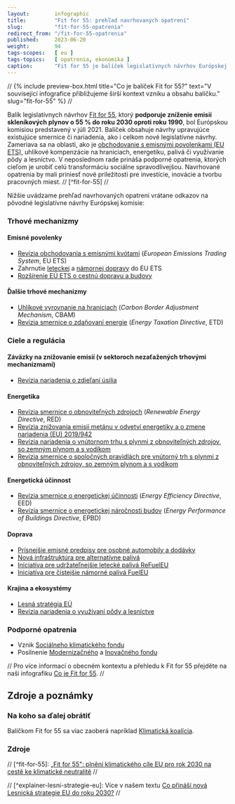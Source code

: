 ```yaml
---
layout:        infographic
title:         "Fit for 55: prehľad navrhovaných opatrení"
slug:          "fit-for-55-opatrenia"
redirect_from: "/fit-for-55-opatrenia"
published:     2023-06-20
weight:        94
tags-scopes:   [ eu ]
tags-topics:   [ opatrenia, ekonomika ]
caption:       "Fit for 55 je balíček legislatívnych návrhov Európskej komisie, ktoré majú viesť k 55 % zníženiu európskych emisií skleníkových plynov do roku 2030 v porovnaní s rokom 1990. Tento cieľ je medzikrokom k dosiahnutiu uhlíkovej neutrality do roku 2050, ku ktorému sa Európska únia právne zaviazala."
---
```


// {% include preview-box.html
    title="Co je balíček Fit for 55?"
    text="V související infografice přibližujeme širší kontext vzniku a obsahu balíčku."
    slug="fit-for-55"
%} //

Balík legislatívnych návrhov [Fit for 55](https://eur-lex.europa.eu/legal-content/cs/TXT/?uri=CELEX%3A52021DC0550), ktorý **podporuje zníženie emisií skleníkových plynov o 55 % do roku 2030 oproti roku 1990**, bol Európskou komisiou predstavený v júli 2021. Balíček obsahuje návrhy upravujúce existujúce smernice či nariadenia, ako i celkom nové legislatívne návrhy. Zameriava sa na oblasti, ako je [obchodovanie s emisnými povolenkami (EU ETS)](/explainery/emisne-povolenky-ets), uhlíkové kompenzácie na hraniciach, energetiku, palivá či využívanie pôdy a lesníctvo. V neposlednom rade prináša podporné opatrenia, ktorých cieľom je urobiť celú transformáciu sociálne spravodlivejšou. Navrhované opatrenia by mali priniesť nové príležitosti pre investície, inovácie a tvorbu pracovných miest. // [^fit-for-55] //

Nižšie uvádzame prehľad navrhovaných opatrení vrátane odkazov na pôvodné legislatívne návrhy Európskej komisie:

### Trhové mechanizmy

#### Emisné povolenky

* [Revízia obchodovania s emisnými kvótami](https://eur-lex.europa.eu/legal-content/CS/TXT/?uri=CELEX%3A52021PC0551) (*European Emissions Trading System*, EU ETS)
* Zahrnutie [leteckej](https://eur-lex.europa.eu/legal-content/CS/TXT/?uri=CELEX%3A52021PC0552) a [námornej dopravy](https://eur-lex.europa.eu/legal-content/CS/TXT/?uri=CELEX%3A52021PC0551) do EU ETS
* [Rozšírenie EÚ ETS o cestnú dopravu a budovy](https://eur-lex.europa.eu/legal-content/CS/TXT/?uri=CELEX%3A52021PC0551)

#### Ďalšie trhové mechanizmy

* [Uhlíkové vyrovnanie na hraniciach](https://eur-lex.europa.eu/legal-content/CS/TXT/?uri=CELEX%3A52021PC0564) (*Carbon Border Adjustment Mechanism*, CBAM)
* [Revízia smernice o zdaňovaní energie](https://eur-lex.europa.eu/legal-content/CS/TXT/?uri=CELEX%3A52021PC0563) (*Energy Taxation Directive*, ETD)

### Ciele a regulácia

#### Záväzky na znižovanie emisií (v sektoroch nezaťažených trhovými mechanizmami)

* [Revízia nariadenia o zdieľaní úsilia](https://eur-lex.europa.eu/legal-content/CS/TXT/?uri=CELEX%3A52021PC0555)

#### Energetika

* [Revízia smernice o obnoviteľných zdrojoch](https://eur-lex.europa.eu/legal-content/CS/TXT/?uri=CELEX%3A52021PC0557) (*Renewable Energy Directive*, RED)
* [Revízia znižovania emisií metánu v odvetví energetiky a o zmene nariadenia (EU) 2019/942](https://eur-lex.europa.eu/legal-content/cs/TXT/?uri=CELEX%3A52021PC0805)
* [Revízia nariadenia o vnútornom trhu s plynmi z obnoviteľných zdrojov, so zemným plynom a s vodíkom](https://eur-lex.europa.eu/legal-content/EN/TXT/?uri=COM%3A2021%3A804%3AFIN)
* [Revízia smernice o spoločných pravidlách pre vnútorný trh s plynmi z obnoviteľných zdrojov, so zemným plynom a s vodíkom](https://eur-lex.europa.eu/legal-content/EN/TXT/?uri=COM%3A2021%3A803%3AFIN)

#### Energetická účinnost

* [Revízia smernice o energetickej účinnosti](https://eur-lex.europa.eu/legal-content/CS/TXT/?uri=CELEX%3A52021PC0558) (*Energy Efficiency Directive*, EED)
* [Revízia smernice o energetickej náročnosti budov](https://eur-lex.europa.eu/legal-content/cs/TXT/?uri=COM%3A2021%3A802%3AFIN) (*Energy Performance of Buildings Directive*, EPBD)

#### Doprava

* [Prísnejšie emisné predpisy pre osobné automobily a dodávky](https://eur-lex.europa.eu/legal-content/CS/TXT/?uri=CELEX%3A52021PC0556)
* [Nová infraštruktúra pre alternatívne palivá](https://eur-lex.europa.eu/legal-content/CS/TXT/?uri=CELEX%3A52021PC0559)
* [Iniciatíva pre udržateľnejšie letecké palivá ReFuelEU](https://eur-lex.europa.eu/legal-content/CS/TXT/?uri=CELEX%3A52021PC0561)
* [Iniciatíva pre čistejšie námorné palivá FuelEU](https://eur-lex.europa.eu/legal-content/CS/TXT/?uri=CELEX%3A52021PC0562)

#### Krajina a ekosystémy

* [Lesná stratégia EÚ](https://eur-lex.europa.eu/legal-content/CS/TXT/?uri=CELEX%3A52021DC0572)
* [Revízia nariadenia o využívaní pôdy a lesníctve](https://eur-lex.europa.eu/legal-content/CS/TXT/?uri=CELEX%3A52021PC0554)

### Podporné opatrenia

* Vznik [Sociálneho klimatického fondu](https://eur-lex.europa.eu/legal-content/CS/TXT/?uri=CELEX%3A52021PC0568)
* Posilnenie [Modernizačného](https://ec.europa.eu/clima/eu-action/funding-climate-action/modernisation-fund_en) a [Inovačného fondu](https://ec.europa.eu/clima/eu-action/funding-climate-action/innovation-fund_en)

// Pro více informací o obecném kontextu a přehledu k Fit for 55 přejděte na naši infografiku [Co je Fit for 55](/infografiky/fit-for-55). //

## Zdroje a poznámky

### Na koho sa ďalej obrátiť

Balíčkom Fit for 55 sa viac zaoberá napríklad [Klimatická koalícia](https://klimatickakoalicia.sk/kontakty/).


### Zdroje

// [^fit-for-55]: [„Fit for 55": plnění klimatického cíle EU pro rok 2030 na cestě ke klimatické neutralitě](https://eur-lex.europa.eu/legal-content/cs/TXT/?uri=CELEX%3A52021DC0550) //

[^explainer-emisni-povolenky]: Viac v našom texte [Ako fungujú európske emisné povolenky?](/explainery/emisne-povolenky-ets)

// [^explainer-lesni-strategie-eu]: Více v našem textu [Co přináší nová Lesnická strategie EU do roku 2030?](/explainery/lesnicka-strategie-eu) //

